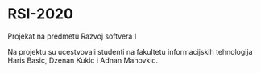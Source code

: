 # RSI-2020
Projekat na predmetu Razvoj softvera I

Na projektu su ucestvovali studenti na fakultetu informacijskih tehnologija
Haris Basic, Dzenan Kukic i Adnan Mahovkic.
